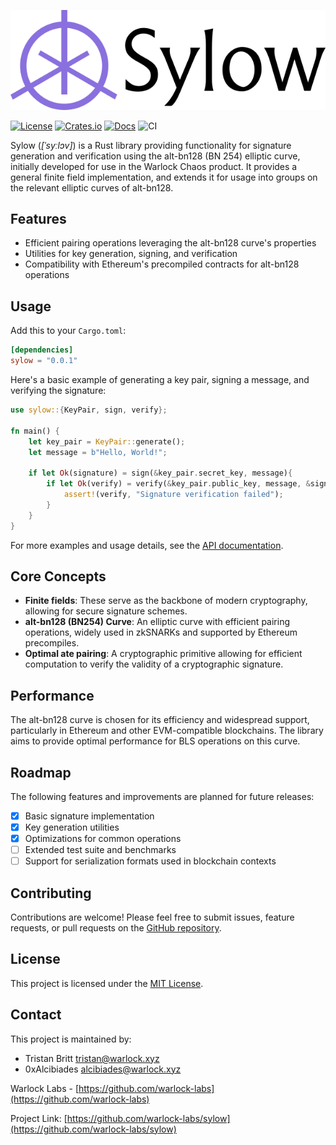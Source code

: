 ![Logo](./sylow.png)

[![License](https://img.shields.io/crates/l/sylow)](https://choosealicense.com/licenses/mit/)
[![Crates.io](https://img.shields.io/crates/v/sylow)](https://crates.io/crates/sylow)
[![Docs](https://img.shields.io/crates/v/sylow?color=blue&label=docs)](https://docs.rs/sylow/)
![CI](https://github.com/warlock-labs/sylow/actions/workflows/CI.yml/badge.svg)

Sylow (*[ˈsyːlɔv]*) is a Rust library providing functionality for signature generation and verification using 
the alt-bn128 (BN 254) elliptic curve, initially developed for use in the Warlock Chaos product. It provides a 
general finite field implementation, and extends it for usage into groups on the relevant elliptic curves of alt-bn128.

## Features

- Efficient pairing operations leveraging the alt-bn128 curve's properties
- Utilities for key generation, signing, and verification
- Compatibility with Ethereum's precompiled contracts for alt-bn128 operations

## Usage

Add this to your `Cargo.toml`:

```toml
[dependencies]
sylow = "0.0.1"
```

Here's a basic example of generating a key pair, signing a message, and verifying the signature:

```rust
use sylow::{KeyPair, sign, verify};

fn main() {
    let key_pair = KeyPair::generate();
    let message = b"Hello, World!";
    
    if let Ok(signature) = sign(&key_pair.secret_key, message){
        if let Ok(verify) = verify(&key_pair.public_key, message, &signature){
            assert!(verify, "Signature verification failed");
        }
    }
}
```

For more examples and usage details, see the [API documentation](https://docs.rs/sylow).

## Core Concepts

- **Finite fields**: These serve as the backbone of modern cryptography, allowing for secure signature schemes.
- **alt-bn128 (BN254) Curve**: An elliptic curve with efficient pairing operations, widely used in zkSNARKs and supported by Ethereum precompiles.
- **Optimal ate pairing**: A cryptographic primitive allowing for efficient computation to verify the validity of a 
  cryptographic signature.

## Performance

The alt-bn128 curve is chosen for its efficiency and widespread support, particularly in Ethereum and other EVM-compatible blockchains. The library aims to provide optimal performance for BLS operations on this curve.

## Roadmap

The following features and improvements are planned for future releases:

- [x] Basic signature implementation
- [x] Key generation utilities
- [x] Optimizations for common operations
- [ ] Extended test suite and benchmarks
- [ ] Support for serialization formats used in blockchain contexts

## Contributing

Contributions are welcome! Please feel free to submit issues, feature requests, or pull requests on the [GitHub repository](https://github.com/warlock-labs/sylow).

## License

This project is licensed under the [MIT License](https://choosealicense.com/licenses/mit/).

## Contact

This project is maintained by:
- Tristan Britt [tristan@warlock.xyz](mailto:tristan@warlock.xyz)
- 0xAlcibiades [alcibiades@warlock.xyz](mailto:alcibiades@warlock.xyz)

Warlock Labs - [https://github.com/warlock-labs](https://github.com/warlock-labs)

Project Link: [https://github.com/warlock-labs/sylow](https://github.com/warlock-labs/sylow)